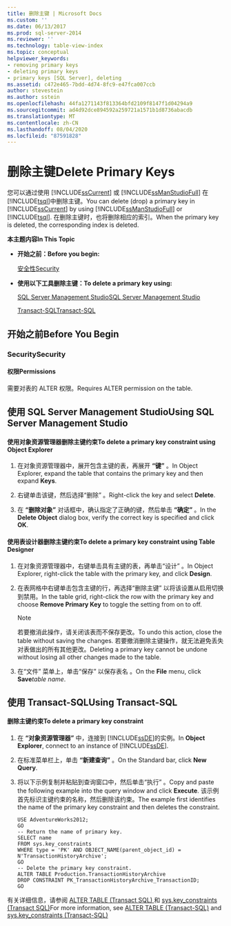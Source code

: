 ```yaml
---
title: 删除主键 | Microsoft Docs
ms.custom: ''
ms.date: 06/13/2017
ms.prod: sql-server-2014
ms.reviewer: ''
ms.technology: table-view-index
ms.topic: conceptual
helpviewer_keywords:
- removing primary keys
- deleting primary keys
- primary keys [SQL Server], deleting
ms.assetid: c472e465-7bdd-4d74-8fc9-e47fca007ccb
author: stevestein
ms.author: sstein
ms.openlocfilehash: 44fa1271143f813364bfd2109f8147f1d04294a9
ms.sourcegitcommit: ad4d92dce894592a259721a1571b1d8736abacdb
ms.translationtype: MT
ms.contentlocale: zh-CN
ms.lasthandoff: 08/04/2020
ms.locfileid: "87591828"
---
```

# <a name="delete-primary-keys"></a><span data-ttu-id="9b03e-102">删除主键</span><span class="sxs-lookup"><span data-stu-id="9b03e-102">Delete Primary Keys</span></span>
  <span data-ttu-id="9b03e-103">您可以通过使用 [!INCLUDE[ssCurrent](../../includes/sscurrent-md.md)] 或 [!INCLUDE[ssManStudioFull](../../includes/ssmanstudiofull-md.md)] 在 [!INCLUDE[tsql](../../includes/tsql-md.md)]中删除主键。</span><span class="sxs-lookup"><span data-stu-id="9b03e-103">You can delete (drop) a primary key in [!INCLUDE[ssCurrent](../../includes/sscurrent-md.md)] by using [!INCLUDE[ssManStudioFull](../../includes/ssmanstudiofull-md.md)] or [!INCLUDE[tsql](../../includes/tsql-md.md)].</span></span> <span data-ttu-id="9b03e-104">在删除主键时，也将删除相应的索引。</span><span class="sxs-lookup"><span data-stu-id="9b03e-104">When the primary key is deleted, the corresponding index is deleted.</span></span>  
  
 <span data-ttu-id="9b03e-105">**本主题内容**</span><span class="sxs-lookup"><span data-stu-id="9b03e-105">**In This Topic**</span></span>  
  
-   <span data-ttu-id="9b03e-106">**开始之前：**</span><span class="sxs-lookup"><span data-stu-id="9b03e-106">**Before you begin:**</span></span>  
  
     [<span data-ttu-id="9b03e-107">安全性</span><span class="sxs-lookup"><span data-stu-id="9b03e-107">Security</span></span>](#Security)  
  
-   <span data-ttu-id="9b03e-108">**使用以下工具删除主键：**</span><span class="sxs-lookup"><span data-stu-id="9b03e-108">**To delete a primary key using:**</span></span>  
  
     [<span data-ttu-id="9b03e-109">SQL Server Management Studio</span><span class="sxs-lookup"><span data-stu-id="9b03e-109">SQL Server Management Studio</span></span>](#SSMSProcedure)  
  
     [<span data-ttu-id="9b03e-110">Transact-SQL</span><span class="sxs-lookup"><span data-stu-id="9b03e-110">Transact-SQL</span></span>](#TsqlProcedure)  
  
##  <a name="before-you-begin"></a><a name="BeforeYouBegin"></a> <span data-ttu-id="9b03e-111">开始之前</span><span class="sxs-lookup"><span data-stu-id="9b03e-111">Before You Begin</span></span>  
  
###  <a name="security"></a><a name="Security"></a> <span data-ttu-id="9b03e-112">Security</span><span class="sxs-lookup"><span data-stu-id="9b03e-112">Security</span></span>  
  
####  <a name="permissions"></a><a name="Permissions"></a> <span data-ttu-id="9b03e-113">权限</span><span class="sxs-lookup"><span data-stu-id="9b03e-113">Permissions</span></span>  
 <span data-ttu-id="9b03e-114">需要对表的 ALTER 权限。</span><span class="sxs-lookup"><span data-stu-id="9b03e-114">Requires ALTER permission on the table.</span></span>  
  
##  <a name="using-sql-server-management-studio"></a><a name="SSMSProcedure"></a> <span data-ttu-id="9b03e-115">使用 SQL Server Management Studio</span><span class="sxs-lookup"><span data-stu-id="9b03e-115">Using SQL Server Management Studio</span></span>  
  
#### <a name="to-delete-a-primary-key-constraint-using-object-explorer"></a><span data-ttu-id="9b03e-116">使用对象资源管理器删除主键约束</span><span class="sxs-lookup"><span data-stu-id="9b03e-116">To delete a primary key constraint using Object Explorer</span></span>  
  
1.  <span data-ttu-id="9b03e-117">在对象资源管理器中，展开包含主键的表，再展开 **“键”** 。</span><span class="sxs-lookup"><span data-stu-id="9b03e-117">In Object Explorer, expand the table that contains the primary key and then expand **Keys**.</span></span>  
  
2.  <span data-ttu-id="9b03e-118">右键单击该键，然后选择“删除”  。</span><span class="sxs-lookup"><span data-stu-id="9b03e-118">Right-click the key and select **Delete**.</span></span>  
  
3.  <span data-ttu-id="9b03e-119">在 **“删除对象”** 对话框中，确认指定了正确的键，然后单击 **“确定”** 。</span><span class="sxs-lookup"><span data-stu-id="9b03e-119">In the **Delete Object** dialog box, verify the correct key is specified and click **OK**.</span></span>  
  
#### <a name="to-delete-a-primary-key-constraint-using-table-designer"></a><span data-ttu-id="9b03e-120">使用表设计器删除主键约束</span><span class="sxs-lookup"><span data-stu-id="9b03e-120">To delete a primary key constraint using Table Designer</span></span>  
  
1.  <span data-ttu-id="9b03e-121">在对象资源管理器中，右键单击具有主键的表，再单击“设计”  。</span><span class="sxs-lookup"><span data-stu-id="9b03e-121">In Object Explorer, right-click the table with the primary key, and click **Design**.</span></span>  
  
2.  <span data-ttu-id="9b03e-122">在表网格中右键单击包含主键的行，再选择“删除主键”  以将该设置从启用切换到禁用。</span><span class="sxs-lookup"><span data-stu-id="9b03e-122">In the table grid, right-click the row with the primary key and choose **Remove Primary Key** to toggle the setting from on to off.</span></span>  
  
    > [!NOTE]  
    >  <span data-ttu-id="9b03e-123">若要撤消此操作，请关闭该表而不保存更改。</span><span class="sxs-lookup"><span data-stu-id="9b03e-123">To undo this action, close the table without saving the changes.</span></span> <span data-ttu-id="9b03e-124">若要撤消删除主键操作，就无法避免丢失对表做出的所有其他更改。</span><span class="sxs-lookup"><span data-stu-id="9b03e-124">Deleting a primary key cannot be undone without losing all other changes made to the table.</span></span>  
  
3.  <span data-ttu-id="9b03e-125">在“文件”  菜单上，单击“保存”  以保存表名  。</span><span class="sxs-lookup"><span data-stu-id="9b03e-125">On the **File** menu, click **Save**_table name_.</span></span>  
  
##  <a name="using-transact-sql"></a><a name="TsqlProcedure"></a> <span data-ttu-id="9b03e-126">使用 Transact-SQL</span><span class="sxs-lookup"><span data-stu-id="9b03e-126">Using Transact-SQL</span></span>  
  
#### <a name="to-delete-a-primary-key-constraint"></a><span data-ttu-id="9b03e-127">删除主键约束</span><span class="sxs-lookup"><span data-stu-id="9b03e-127">To delete a primary key constraint</span></span>  
  
1.  <span data-ttu-id="9b03e-128">在 **“对象资源管理器”** 中，连接到 [!INCLUDE[ssDE](../../includes/ssde-md.md)]的实例。</span><span class="sxs-lookup"><span data-stu-id="9b03e-128">In **Object Explorer**, connect to an instance of [!INCLUDE[ssDE](../../includes/ssde-md.md)].</span></span>  
  
2.  <span data-ttu-id="9b03e-129">在标准菜单栏上，单击 **“新建查询”** 。</span><span class="sxs-lookup"><span data-stu-id="9b03e-129">On the Standard bar, click **New Query**.</span></span>  
  
3.  <span data-ttu-id="9b03e-130">将以下示例复制并粘贴到查询窗口中，然后单击“执行”  。</span><span class="sxs-lookup"><span data-stu-id="9b03e-130">Copy and paste the following example into the query window and click **Execute**.</span></span> <span data-ttu-id="9b03e-131">该示例首先标识主键约束的名称，然后删除该约束。</span><span class="sxs-lookup"><span data-stu-id="9b03e-131">The example first identifies the name of the primary key constraint and then deletes the constraint.</span></span>  
  
    ```  
    USE AdventureWorks2012;  
    GO  
    -- Return the name of primary key.  
    SELECT name  
    FROM sys.key_constraints  
    WHERE type = 'PK' AND OBJECT_NAME(parent_object_id) = N'TransactionHistoryArchive';  
    GO  
    -- Delete the primary key constraint.  
    ALTER TABLE Production.TransactionHistoryArchive  
    DROP CONSTRAINT PK_TransactionHistoryArchive_TransactionID;   
    GO  
    ```  
  
 <span data-ttu-id="9b03e-132">有关详细信息，请参阅 [ALTER TABLE (Transact SQL) ](/sql/t-sql/statements/alter-table-transact-sql) 和 [sys.key_constraints (Transact SQL)](/sql/relational-databases/system-catalog-views/sys-key-constraints-transact-sql)</span><span class="sxs-lookup"><span data-stu-id="9b03e-132">For more information, see [ALTER TABLE &#40;Transact-SQL&#41;](/sql/t-sql/statements/alter-table-transact-sql) and [sys.key_constraints &#40;Transact-SQL&#41;](/sql/relational-databases/system-catalog-views/sys-key-constraints-transact-sql)</span></span>  
  
###  <a name="TsqlExample"></a>  
